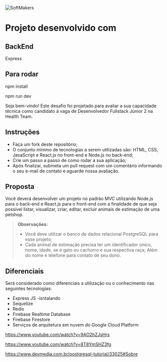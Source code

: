 ![SoftMakers](https://www.softmakers.com.br/assets/img/logotipo14xxhdpi.png)

# Projeto desenvolvido com

## BackEnd

Express

## Para rodar

npm install

npm run dev

Seja bem-vindo! Este desafio foi projetado para avaliar a sua capacidade técnica como candidato à vaga de Desenvolvedor Fullstack Júnior 2 na Health Team.

## Instruções

- Faça um fork deste repositório;
- O conjunto mínimo de tecnologias a serem utilizadas são: HTML, CSS, JavaScript e React.js no front-end e Node.js no back-end;
- Crie um passo a passo de como rodar a sua aplicação;
- Após finalizar, submeta um pull request com um comentário informando o seu e-mail de contato e aguarde nossa avaliação.

## Proposta

Você deverá desenvolver um projeto no padrão MVC utilizando Node.js para o back-end e React.js para o front-end com a finalidade de que seja possível listar, visualizar, criar, editar, excluir animais de estimação de uma petshop.

> **Observações:**
>
> - Você deve utilizar o banco de dados relacional PostgreSQL para esse projeto;
> - Cada animal de estimação precisa ter um identificador único, nome, idade, se é gato ou cachorro e sua respectiva raça; Além do nome e telefone para contato de seu dono.

## Diferenciais

Será considerado como diferenciais a utilização ou o conhecimento nas seguintes tecnologias:

- Express JS -isntalando
- Sequelize
- Redis
- Firebase Realtime Database
- Firebase Firestore
- Serviços de arquitetura em nuvem do Google Cloud Platform

https://www.youtube.com/watch?v=9AO2hZJsHrs

https://www.youtube.com/watch?v=8T8YmSHZ3fg

https://www.devmedia.com.br/postgresql-tutorial/33025#Sobre
